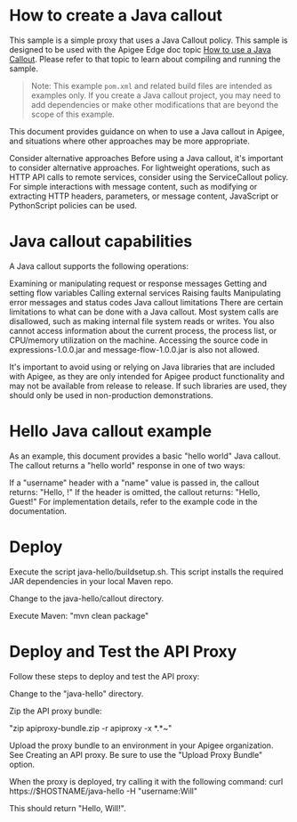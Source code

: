 # How to create a Java callout

This sample is a simple proxy that uses a Java Callout policy. This sample is designed to be used with the Apigee Edge doc topic [How to use a Java Callout](http://docs.apigee.com/api-reference/content/how-create-java-callout). Please refer to that topic to learn about compiling and running the sample.

>Note: This example `pom.xml` and related build files are intended as examples only. If you create a Java callout project, you may need to add dependencies or make other modifications that are beyond the scope of this example. 


This document provides guidance on when to use a Java callout in Apigee, and situations where other approaches may be more appropriate.

Consider alternative approaches
Before using a Java callout, it's important to consider alternative approaches. For lightweight operations, such as HTTP API calls to remote services, consider using the ServiceCallout policy. For simple interactions with message content, such as modifying or extracting HTTP headers, parameters, or message content, JavaScript or PythonScript policies can be used.

# Java callout capabilities
A Java callout supports the following operations:

Examining or manipulating request or response messages
Getting and setting flow variables
Calling external services
Raising faults
Manipulating error messages and status codes
Java callout limitations
There are certain limitations to what can be done with a Java callout. Most system calls are disallowed, such as making internal file system reads or writes. You also cannot access information about the current process, the process list, or CPU/memory utilization on the machine. Accessing the source code in expressions-1.0.0.jar and message-flow-1.0.0.jar is also not allowed.

It's important to avoid using or relying on Java libraries that are included with Apigee, as they are only intended for Apigee product functionality and may not be available from release to release. If such libraries are used, they should only be used in non-production demonstrations.

# Hello Java callout example

As an example, this document provides a basic "hello world" Java callout. The callout returns a "hello world" response in one of two ways:

If a "username" header with a "name" value is passed in, the callout returns: "Hello, <name>!"
If the header is omitted, the callout returns: "Hello, Guest!"
For implementation details, refer to the example code in the documentation.

# Deploy 

Execute the script java-hello/buildsetup.sh. This script installs the required JAR dependencies in your local Maven repo.

Change to the java-hello/callout directory.

Execute Maven:
"mvn clean package"

# Deploy and Test the API Proxy
Follow these steps to deploy and test the API proxy:

Change to the "java-hello" directory.

Zip the API proxy bundle:

"zip apiproxy-bundle.zip -r apiproxy -x \*.\*~"

Upload the proxy bundle to an environment in your Apigee organization. See Creating an API proxy. Be sure to use the "Upload Proxy Bundle" option.

When the proxy is deployed, try calling it with the following command:
curl https://$HOSTNAME/java-hello -H "username:Will"

This should return "Hello, Will!".